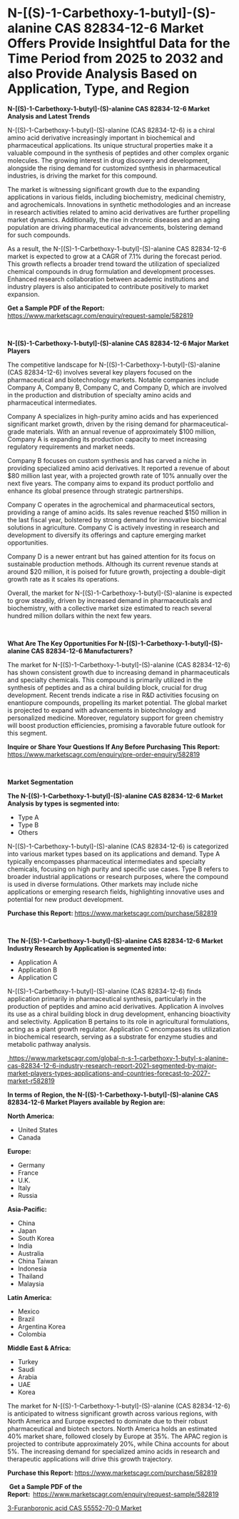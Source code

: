 <p><h1>N-[(S)-1-Carbethoxy-1-butyl]-(S)-alanine CAS 82834-12-6 Market Offers Provide Insightful Data for the Time Period from 2025 to 2032 and also Provide Analysis Based on Application, Type, and Region</h1></p><p><strong>N-[(S)-1-Carbethoxy-1-butyl]-(S)-alanine CAS 82834-12-6 Market Analysis and Latest Trends</strong></p>
<p><p>N-[(S)-1-Carbethoxy-1-butyl]-(S)-alanine (CAS 82834-12-6) is a chiral amino acid derivative increasingly important in biochemical and pharmaceutical applications. Its unique structural properties make it a valuable compound in the synthesis of peptides and other complex organic molecules. The growing interest in drug discovery and development, alongside the rising demand for customized synthesis in pharmaceutical industries, is driving the market for this compound.</p><p>The market is witnessing significant growth due to the expanding applications in various fields, including biochemistry, medicinal chemistry, and agrochemicals. Innovations in synthetic methodologies and an increase in research activities related to amino acid derivatives are further propelling market dynamics. Additionally, the rise in chronic diseases and an aging population are driving pharmaceutical advancements, bolstering demand for such compounds.</p><p>As a result, the N-[(S)-1-Carbethoxy-1-butyl]-(S)-alanine CAS 82834-12-6 market is expected to grow at a CAGR of 7.1% during the forecast period. This growth reflects a broader trend toward the utilization of specialized chemical compounds in drug formulation and development processes. Enhanced research collaboration between academic institutions and industry players is also anticipated to contribute positively to market expansion.</p></p>
<p><strong>Get a Sample PDF of the Report:&nbsp;</strong> <a href="https://www.marketscagr.com/enquiry/request-sample/582819?utm_campaign=2959&utm_medium=2&utm_source=Github&utm_content=ia&utm_term=23032025&utm_id=n-s-1-carbethoxy-1-butyl-s-alanine-cas-82834-12-6">https://www.marketscagr.com/enquiry/request-sample/582819</a></p>
<p>&nbsp;</p>
<p><strong>N-[(S)-1-Carbethoxy-1-butyl]-(S)-alanine CAS 82834-12-6 Major Market Players</strong></p>
<p><p>The competitive landscape for N-[(S)-1-Carbethoxy-1-butyl]-(S)-alanine (CAS 82834-12-6) involves several key players focused on the pharmaceutical and biotechnology markets. Notable companies include Company A, Company B, Company C, and Company D, which are involved in the production and distribution of specialty amino acids and pharmaceutical intermediates.</p><p>Company A specializes in high-purity amino acids and has experienced significant market growth, driven by the rising demand for pharmaceutical-grade materials. With an annual revenue of approximately $100 million, Company A is expanding its production capacity to meet increasing regulatory requirements and market needs.</p><p>Company B focuses on custom synthesis and has carved a niche in providing specialized amino acid derivatives. It reported a revenue of about $80 million last year, with a projected growth rate of 10% annually over the next five years. The company aims to expand its product portfolio and enhance its global presence through strategic partnerships.</p><p>Company C operates in the agrochemical and pharmaceutical sectors, providing a range of amino acids. Its sales revenue reached $150 million in the last fiscal year, bolstered by strong demand for innovative biochemical solutions in agriculture. Company C is actively investing in research and development to diversify its offerings and capture emerging market opportunities.</p><p>Company D is a newer entrant but has gained attention for its focus on sustainable production methods. Although its current revenue stands at around $20 million, it is poised for future growth, projecting a double-digit growth rate as it scales its operations.</p><p>Overall, the market for N-[(S)-1-Carbethoxy-1-butyl]-(S)-alanine is expected to grow steadily, driven by increased demand in pharmaceuticals and biochemistry, with a collective market size estimated to reach several hundred million dollars within the next few years.</p></p>
<p>&nbsp;</p>
<p><strong>What Are The Key Opportunities For N-[(S)-1-Carbethoxy-1-butyl]-(S)-alanine CAS 82834-12-6 Manufacturers?</strong></p>
<p><p>The market for N-[(S)-1-Carbethoxy-1-butyl]-(S)-alanine (CAS 82834-12-6) has shown consistent growth due to increasing demand in pharmaceuticals and specialty chemicals. This compound is primarily utilized in the synthesis of peptides and as a chiral building block, crucial for drug development. Recent trends indicate a rise in R&D activities focusing on enantiopure compounds, propelling its market potential. The global market is projected to expand with advancements in biotechnology and personalized medicine. Moreover, regulatory support for green chemistry will boost production efficiencies, promising a favorable future outlook for this segment.</p></p>
<p><strong>Inquire or Share Your Questions If Any Before Purchasing This Report:</strong> <a href="https://www.marketscagr.com/enquiry/pre-order-enquiry/582819?utm_campaign=2959&utm_medium=2&utm_source=Github&utm_content=ia&utm_term=23032025&utm_id=n-s-1-carbethoxy-1-butyl-s-alanine-cas-82834-12-6">https://www.marketscagr.com/enquiry/pre-order-enquiry/582819</a></p>
<p>&nbsp;</p>
<p><strong>Market Segmentation</strong></p>
<p><strong>The N-[(S)-1-Carbethoxy-1-butyl]-(S)-alanine CAS 82834-12-6 Market Analysis by types is segmented into:</strong></p>
<p><ul><li>Type A</li><li>Type B</li><li>Others</li></ul></p>
<p><p>N-[(S)-1-Carbethoxy-1-butyl]-(S)-alanine (CAS 82834-12-6) is categorized into various market types based on its applications and demand. Type A typically encompasses pharmaceutical intermediates and specialty chemicals, focusing on high purity and specific use cases. Type B refers to broader industrial applications or research purposes, where the compound is used in diverse formulations. Other markets may include niche applications or emerging research fields, highlighting innovative uses and potential for new product development.</p></p>
<p><strong>Purchase this Report:&nbsp;</strong><a href="https://www.marketscagr.com/purchase/582819?utm_campaign=2959&utm_medium=2&utm_source=Github&utm_content=ia&utm_term=23032025&utm_id=n-s-1-carbethoxy-1-butyl-s-alanine-cas-82834-12-6">https://www.marketscagr.com/purchase/582819</a></p>
<p>&nbsp;</p>
<p><strong>The N-[(S)-1-Carbethoxy-1-butyl]-(S)-alanine CAS 82834-12-6 Market Industry Research by Application is segmented into:</strong></p>
<p><ul><li>Application A</li><li>Application B</li><li>Application C</li></ul></p>
<p><p>N-[(S)-1-Carbethoxy-1-butyl]-(S)-alanine (CAS 82834-12-6) finds application primarily in pharmaceutical synthesis, particularly in the production of peptides and amino acid derivatives. Application A involves its use as a chiral building block in drug development, enhancing bioactivity and selectivity. Application B pertains to its role in agricultural formulations, acting as a plant growth regulator. Application C encompasses its utilization in biochemical research, serving as a substrate for enzyme studies and metabolic pathway analysis.</p></p>
<p><a href="https://www.marketscagr.com/global-n-s-1-carbethoxy-1-butyl-s-alanine-cas-82834-12-6-industry-research-report-2021-segmented-by-major-market-players-types-applications-and-countries-forecast-to-2027-market-r582819?utm_campaign=2959&utm_medium=2&utm_source=Github&utm_content=ia&utm_term=23032025&utm_id=n-s-1-carbethoxy-1-butyl-s-alanine-cas-82834-12-6">&nbsp;https://www.marketscagr.com/global-n-s-1-carbethoxy-1-butyl-s-alanine-cas-82834-12-6-industry-research-report-2021-segmented-by-major-market-players-types-applications-and-countries-forecast-to-2027-market-r582819</a></p>
<p><strong>In terms of Region, the N-[(S)-1-Carbethoxy-1-butyl]-(S)-alanine CAS 82834-12-6 Market Players available by Region are:</strong></p>
<p>
    <p> <strong> North America: </strong>
        <ul>
            <li>United States</li>
            <li>Canada</li>
        </ul>
        </p> 
    <p> <strong> Europe: </strong>
        <ul>
            <li>Germany</li>
            <li>France</li>
            <li>U.K.</li>
            <li>Italy</li>
            <li>Russia</li>
        </ul>
        </p> 
    <p> <strong> Asia-Pacific: </strong>
        <ul>
            <li>China</li>
            <li>Japan</li>
            <li>South Korea</li>
            <li>India</li>
            <li>Australia</li>
            <li>China Taiwan</li>
            <li>Indonesia</li>
            <li>Thailand</li>
            <li>Malaysia</li>
        </ul>
        </p> 
    <p> <strong> Latin America: </strong>
        <ul>
            <li>Mexico</li>
            <li>Brazil</li>
            <li>Argentina Korea</li>
            <li>Colombia</li>
        </ul>
        </p> 
    <p> <strong> Middle East & Africa: </strong>
        <ul>
            <li>Turkey</li>
            <li>Saudi</li>
            <li>Arabia</li>
            <li>UAE</li>
            <li>Korea</li>
        </ul>
    </p>
    </p>
<p><p>The market for N-[(S)-1-Carbethoxy-1-butyl]-(S)-alanine (CAS 82834-12-6) is anticipated to witness significant growth across various regions, with North America and Europe expected to dominate due to their robust pharmaceutical and biotech sectors. North America holds an estimated 40% market share, followed closely by Europe at 35%. The APAC region is projected to contribute approximately 20%, while China accounts for about 5%. The increasing demand for specialized amino acids in research and therapeutic applications will drive this growth trajectory.</p></p>
<p><strong>Purchase this Report: </strong><a href="https://www.marketscagr.com/purchase/582819?utm_campaign=2959&utm_medium=2&utm_source=Github&utm_content=ia&utm_term=23032025&utm_id=n-s-1-carbethoxy-1-butyl-s-alanine-cas-82834-12-6">https://www.marketscagr.com/purchase/582819</a></p>
<p>&nbsp;<strong>Get a Sample PDF of the Report:&nbsp;&nbsp;</strong><a href="https://www.marketscagr.com/enquiry/request-sample/582819?utm_campaign=2959&utm_medium=2&utm_source=Github&utm_content=ia&utm_term=23032025&utm_id=n-s-1-carbethoxy-1-butyl-s-alanine-cas-82834-12-6">https://www.marketscagr.com/enquiry/request-sample/582819</a></p>
<p><strong></strong></p>
<p><p><a href="https://github.com/deyniphytic/Market-Research-Report-List-1/blob/main/3-furanboronic-acid-cas-55552-70-0-market.md?utm_campaign=2959&utm_medium=2&utm_source=Github&utm_content=ia&utm_term=23032025&utm_id=n-s-1-carbethoxy-1-butyl-s-alanine-cas-82834-12-6">3-Furanboronic acid CAS 55552-70-0 Market</a></p></p>